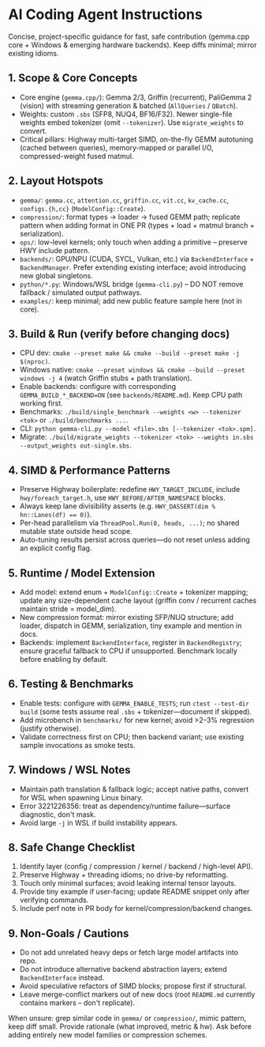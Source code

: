 # AI Coding Agent Instructions

Concise, project-specific guidance for fast, safe contribution (gemma.cpp core + Windows & emerging hardware backends). Keep diffs minimal; mirror existing idioms.

## 1. Scope & Core Concepts
- Core engine (`gemma.cpp/`): Gemma 2/3, Griffin (recurrent), PaliGemma 2 (vision) with streaming generation & batched (`AllQueries` / `QBatch`).
- Weights: custom `.sbs` (SFP8, NUQ4, BF16/F32). Newer single-file weights embed tokenizer (omit `--tokenizer`). Use `migrate_weights` to convert.
- Critical pillars: Highway multi-target SIMD, on-the-fly GEMM autotuning (cached between queries), memory-mapped or parallel I/O, compressed-weight fused matmul.

## 2. Layout Hotspots
- `gemma/`: `gemma.cc`, `attention.cc`, `griffin.cc`, `vit.cc`, `kv_cache.cc`, `configs.{h,cc}` (`ModelConfig::Create`).
- `compression/`: format types -> loader -> fused GEMM path; replicate pattern when adding format in ONE PR (types + load + matmul branch + serialization).
- `ops/`: low-level kernels; only touch when adding a primitive – preserve HWY include pattern.
- `backends/`: GPU/NPU (CUDA, SYCL, Vulkan, etc.) via `BackendInterface` + `BackendManager`. Prefer extending existing interface; avoid introducing new global singletons.
- `python/*.py`: Windows/WSL bridge (`gemma-cli.py`) – DO NOT remove fallback / simulated output pathways.
- `examples/`: keep minimal; add new public feature sample here (not in core).

## 3. Build & Run (verify before changing docs)
- CPU dev: `cmake --preset make && cmake --build --preset make -j $(nproc)`.
- Windows native: `cmake --preset windows && cmake --build --preset windows -j 4` (watch Griffin stubs + path translation).
- Enable backends: configure with corresponding `GEMMA_BUILD_*_BACKEND=ON` (see `backends/README.md`). Keep CPU path working first.
- Benchmarks: `./build/single_benchmark --weights <w> --tokenizer <tok>` or `./build/benchmarks ...`.
- CLI: `python gemma-cli.py --model <file>.sbs [--tokenizer <tok>.spm]`.
- Migrate: `./build/migrate_weights --tokenizer <tok> --weights in.sbs --output_weights out-single.sbs`.

## 4. SIMD & Performance Patterns
- Preserve Highway boilerplate: redefine `HWY_TARGET_INCLUDE`, include `hwy/foreach_target.h`, use `HWY_BEFORE/AFTER_NAMESPACE` blocks.
- Always keep lane divisibility asserts (e.g. `HWY_DASSERT(dim % hn::Lanes(df) == 0)`).
- Per-head parallelism via `ThreadPool.Run(0, heads, ...)`; no shared mutable state outside head scope.
- Auto-tuning results persist across queries—do not reset unless adding an explicit config flag.

## 5. Runtime / Model Extension
- Add model: extend enum + `ModelConfig::Create` + tokenizer mapping; update any size-dependent cache layout (griffin conv / recurrent caches maintain stride = model_dim).
- New compression format: mirror existing SFP/NUQ structure; add loader, dispatch in GEMM, serialization, tiny example and mention in docs.
- Backends: implement `BackendInterface`, register in `BackendRegistry`; ensure graceful fallback to CPU if unsupported. Benchmark locally before enabling by default.

## 6. Testing & Benchmarks
- Enable tests: configure with `GEMMA_ENABLE_TESTS`; run `ctest --test-dir build` (some tests assume real `.sbs` + tokenizer—document if skipped).
- Add microbench in `benchmarks/` for new kernel; avoid >2–3% regression (justify otherwise).
- Validate correctness first on CPU; then backend variant; use existing sample invocations as smoke tests.

## 7. Windows / WSL Notes
- Maintain path translation & fallback logic; accept native paths, convert for WSL when spawning Linux binary.
- Error 3221226356: treat as dependency/runtime failure—surface diagnostic, don't mask.
- Avoid large `-j` in WSL if build instability appears.

## 8. Safe Change Checklist
1. Identify layer (config / compression / kernel / backend / high-level API).
2. Preserve Highway + threading idioms; no drive-by reformatting.
3. Touch only minimal surfaces; avoid leaking internal tensor layouts.
4. Provide tiny example if user-facing; update README snippet only after verifying commands.
5. Include perf note in PR body for kernel/compression/backend changes.

## 9. Non-Goals / Cautions
- Do not add unrelated heavy deps or fetch large model artifacts into repo.
- Do not introduce alternative backend abstraction layers; extend `BackendInterface` instead.
- Avoid speculative refactors of SIMD blocks; propose first if structural.
- Leave merge-conflict markers out of new docs (root `README.md` currently contains markers – don't replicate).

When unsure: grep similar code in `gemma/` or `compression/`, mimic pattern, keep diff small. Provide rationale (what improved, metric & hw). Ask before adding entirely new model families or compression schemes.
